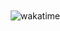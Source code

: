 <img style="position: absolute; top: 76px; right: 0; border: 0" alt="wakatime" 
src="https://wakatime.com/share/@e6e22af3-e952-4e5e-bc31-547c314437a2/20d5d4af-bb2f-4599-9fc9-61baf0a508ee.svg?sanitize=true"></a>

